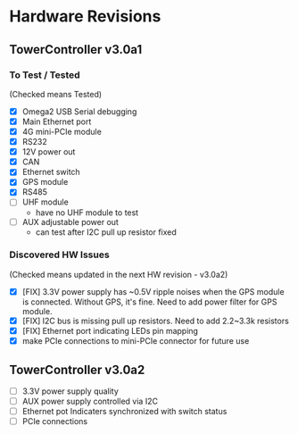 # Hardware Revisions

## TowerController v3.0a1

### To Test / Tested

(Checked means Tested)

* [x] Omega2 USB Serial debugging
* [x] Main Ethernet port
* [x] 4G mini-PCIe module
* [x] RS232
* [x] 12V power out
* [x] CAN
* [x] Ethernet switch
* [x] GPS module
* [x] RS485
* [ ] UHF module
  - have no UHF module to test
* [ ] AUX adjustable power out
  - can test after I2C pull up resistor fixed

### Discovered HW Issues

(Checked means updated in the next HW revision - v3.0a2)

* [x] [FIX] 3.3V power supply has ~0.5V ripple noises when the GPS module is connected. Without GPS, it's fine. Need to add power filter for GPS module.
* [x] [FIX] I2C bus is missing pull up resistors. Need to add 2.2~3.3k resistors
* [x] [FIX] Ethernet port indicating LEDs pin mapping
* [x] make PCIe connections to mini-PCIe connector for future use

## TowerController v3.0a2

* [ ] 3.3V power supply quality
* [ ] AUX power supply controlled via I2C
* [ ] Ethernet pot Indicaters synchronized with switch status
* [ ] PCIe connections
